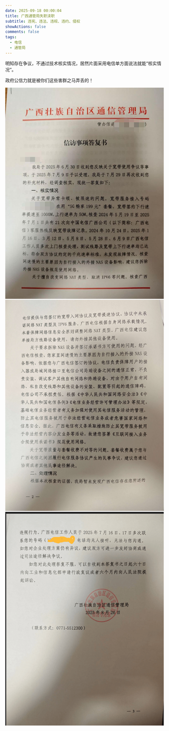```yaml
---
date: 2025-09-18 00:00:04
title: 广西通管局失职渎职
subtitle: 违宪、违法、违规、违约、侵权
showActions: false
comments: false
tags:
  - 电信
  - 通管局
---
```


明知存在争议，不通过技术核实情况，居然片面采用电信单方面说法就能“核实情况”。

政府公信力就是被你们这些害群之马弄丢的！

![](1.jpg) ![](2.jpg) ![](3.png)
